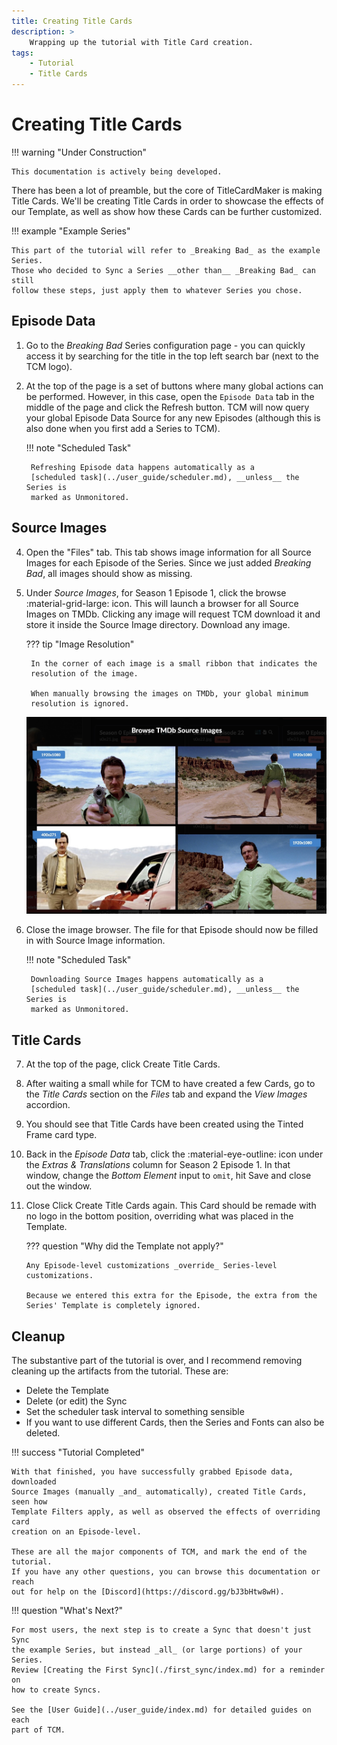 ```yaml
---
title: Creating Title Cards
description: >
    Wrapping up the tutorial with Title Card creation.
tags:
    - Tutorial
    - Title Cards
---
```


# Creating Title Cards

!!! warning "Under Construction"

    This documentation is actively being developed.

There has been a lot of preamble, but the core of TitleCardMaker is making
Title Cards. We'll be creating Title Cards in order to showcase the effects of
our Template, as well as show how these Cards can be further customized.

!!! example "Example Series"

    This part of the tutorial will refer to _Breaking Bad_ as the example Series. 
    Those who decided to Sync a Series __other than__ _Breaking Bad_ can still
    follow these steps, just apply them to whatever Series you chose.

## Episode Data

1. Go to the _Breaking Bad_ Series configuration page - you can quickly access
it by searching for the title in the top left search bar (next to the TCM logo).

2. At the top of the page is a set of buttons where many global actions can be
performed. However, in this case, open the `Episode Data` tab in the middle of
the page and click the <span class="example md-button">Refresh</span> button.
TCM will now query your global Episode Data Source for any new Episodes
(although this is also done when you first add a Series to TCM).

    !!! note "Scheduled Task"

        Refreshing Episode data happens automatically as a
        [scheduled task](../user_guide/scheduler.md), __unless__ the Series is
        marked as Unmonitored.

## Source Images

4. Open the "Files" tab. This tab shows image information for all Source Images
for each Episode of the Series. Since we just added _Breaking Bad_, all images
should show as missing.

5. Under _Source Images_, for Season 1 Episode 1, click the browse
:material-grid-large: icon. This will launch a browser for all Source Images on
TMDb. Clicking any image will request TCM download it and store it inside the
Source Image directory. Download any image.

    ??? tip "Image Resolution"
    
        In the corner of each image is a small ribbon that indicates the
        resolution of the image.
        
        When manually browsing the images on TMDb, your global minimum
        resolution is ignored.

    ![](../assets/tmdb_browse_images.jpg)

6. Close the image browser. The file for that Episode should now be filled in
with Source Image information.

    !!! note "Scheduled Task"

        Downloading Source Images happens automatically as a
        [scheduled task](../user_guide/scheduler.md), __unless__ the Series is
        marked as Unmonitored.

## Title Cards

7. At the top of the page, click
<span class="example md-button">Create Title Cards</span>.

8. After waiting a small while for TCM to have created a few Cards, go to the
_Title Cards_ section on the _Files_ tab and expand the _View Images_ accordion.

9. You should see that Title Cards have been created using the Tinted Frame card
type.

10. Back in the _Episode Data_ tab, click the :material-eye-outline: icon
under the _Extras & Translations_ column for Season 2 Episode 1. In that window,
change the _Bottom Element_ input to `omit`, hit
<span class="example md-button">Save</span> and close out the window.

11. Close Click <span class="example md-button">Create Title Cards</span> again.
This Card should be remade with no logo in the bottom position, overriding what
was placed in the Template.

    ??? question "Why did the Template not apply?"

        Any Episode-level customizations _override_ Series-level customizations.

        Because we entered this extra for the Episode, the extra from the
        Series' Template is completely ignored.

## Cleanup

The substantive part of the tutorial is over, and I recommend removing cleaning
up the artifacts from the tutorial. These are:

- Delete the Template
- Delete (or edit) the Sync
- Set the scheduler task interval to something sensible
- If you want to use different Cards, then the Series and Fonts can also be
deleted.

!!! success "Tutorial Completed"

    With that finished, you have successfully grabbed Episode data, downloaded
    Source Images (manually _and_ automatically), created Title Cards, seen how
    Template Filters apply, as well as observed the effects of overriding card
    creation on an Episode-level.

    These are all the major components of TCM, and mark the end of the tutorial.
    If you have any other questions, you can browse this documentation or reach
    out for help on the [Discord](https://discord.gg/bJ3bHtw8wH).

!!! question "What's Next?"

    For most users, the next step is to create a Sync that doesn't just Sync
    the example Series, but instead _all_ (or large portions) of your Series.
    Review [Creating the First Sync](./first_sync/index.md) for a reminder on
    how to create Syncs.

    See the [User Guide](../user_guide/index.md) for detailed guides on each
    part of TCM.
